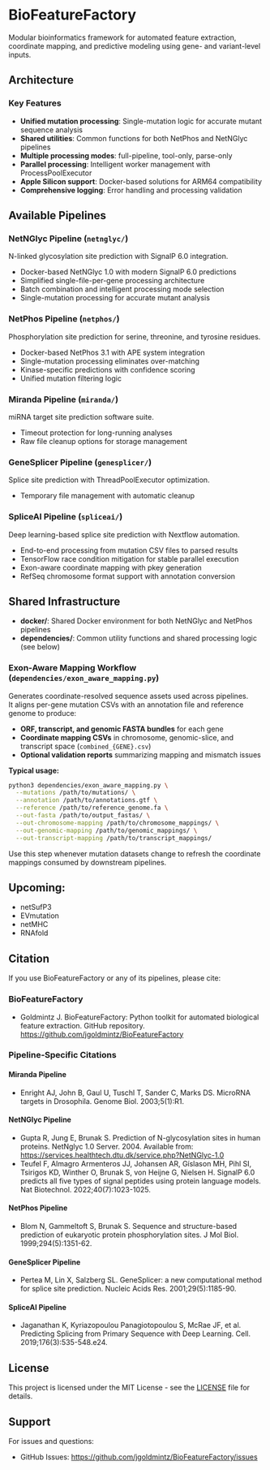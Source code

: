 # BioFeatureFactory
Modular bioinformatics framework for automated feature extraction, coordinate mapping, and predictive modeling using gene- and variant-level inputs.
## Architecture

### Key Features
- **Unified mutation processing**: Single-mutation logic for accurate mutant sequence analysis
- **Shared utilities**: Common functions for both NetPhos and NetNGlyc pipelines  
- **Multiple processing modes**: full-pipeline, tool-only, parse-only
- **Parallel processing**: Intelligent worker management with ProcessPoolExecutor
- **Apple Silicon support**: Docker-based solutions for ARM64 compatibility
- **Comprehensive logging**: Error handling and processing validation

## Available Pipelines

### **NetNGlyc Pipeline** (`netnglyc/`)
N-linked glycosylation site prediction with SignalP 6.0 integration.
- Docker-based NetNGlyc 1.0 with modern SignalP 6.0 predictions
- Simplified single-file-per-gene processing architecture
- Batch combination and intelligent processing mode selection
- Single-mutation processing for accurate mutant analysis

### **NetPhos Pipeline** (`netphos/`)
Phosphorylation site prediction for serine, threonine, and tyrosine residues.
- Docker-based NetPhos 3.1 with APE system integration
- Single-mutation processing eliminates over-matching
- Kinase-specific predictions with confidence scoring
- Unified mutation filtering logic

### **Miranda Pipeline** (`miranda/`)
miRNA target site prediction software suite.
- Timeout protection for long-running analyses
- Raw file cleanup options for storage management

### **GeneSplicer Pipeline** (`genesplicer/`)
Splice site prediction with ThreadPoolExecutor optimization.
- Temporary file management with automatic cleanup

### **SpliceAI Pipeline** (`spliceai/`)
Deep learning-based splice site prediction with Nextflow automation.
- End-to-end processing from mutation CSV files to parsed results
- TensorFlow race condition mitigation for stable parallel execution
- Exon-aware coordinate mapping with pkey generation
- RefSeq chromosome format support with annotation conversion

## Shared Infrastructure
- **docker/**: Shared Docker environment for both NetNGlyc and NetPhos pipelines
- **dependencies/**: Common utility functions and shared processing logic (see below)

### Exon-Aware Mapping Workflow (`dependencies/exon_aware_mapping.py`)

Generates coordinate-resolved sequence assets used across pipelines.  
It aligns per-gene mutation CSVs with an annotation file and reference genome to produce:

- **ORF, transcript, and genomic FASTA bundles** for each gene  
- **Coordinate mapping CSVs** in chromosome, genomic-slice, and transcript space (`combined_{GENE}.csv`)  
- **Optional validation reports** summarizing mapping and mismatch issues  

**Typical usage:**
```bash
python3 dependencies/exon_aware_mapping.py \
  --mutations /path/to/mutations/ \
  --annotation /path/to/annotations.gtf \
  --reference /path/to/reference_genome.fa \
  --out-fasta /path/to/output_fastas/ \
  --out-chromosome-mapping /path/to/chromosome_mappings/ \
  --out-genomic-mapping /path/to/genomic_mappings/ \
  --out-transcript-mapping /path/to/transcript_mappings/
```
Use this step whenever mutation datasets change to refresh the coordinate mappings consumed by downstream pipelines.

## Upcoming:

- netSufP3
- EVmutation
- netMHC
- RNAfold

## Citation

If you use BioFeatureFactory or any of its pipelines, please cite:

### BioFeatureFactory
- Goldmintz J. BioFeatureFactory: Python toolkit for automated biological feature extraction. GitHub repository. https://github.com/jgoldmintz/BioFeatureFactory

### Pipeline-Specific Citations

#### Miranda Pipeline
- Enright AJ, John B, Gaul U, Tuschl T, Sander C, Marks DS. MicroRNA targets in Drosophila. Genome Biol. 2003;5(1):R1.

#### NetNGlyc Pipeline
- Gupta R, Jung E, Brunak S. Prediction of N-glycosylation sites in human proteins. NetNglyc 1.0 Server. 2004. Available from: https://services.healthtech.dtu.dk/service.php?NetNGlyc-1.0
- Teufel F, Almagro Armenteros JJ, Johansen AR, Gíslason MH, Pihl SI, Tsirigos KD, Winther O, Brunak S, von Heijne G, Nielsen H. SignalP 6.0 predicts all five types of signal peptides using protein language models. Nat Biotechnol. 2022;40(7):1023-1025.

#### NetPhos Pipeline
- Blom N, Gammeltoft S, Brunak S. Sequence and structure-based prediction of eukaryotic protein phosphorylation sites. J Mol Biol. 1999;294(5):1351-62.

#### GeneSplicer Pipeline
- Pertea M, Lin X, Salzberg SL. GeneSplicer: a new computational method for splice site prediction. Nucleic Acids Res. 2001;29(5):1185-90.

#### SpliceAI Pipeline
- Jaganathan K, Kyriazopoulou Panagiotopoulou S, McRae JF, et al. Predicting Splicing from Primary Sequence with Deep Learning. Cell. 2019;176(3):535-548.e24.

## License

This project is licensed under the MIT License - see the [LICENSE](LICENSE) file for details.

## Support

For issues and questions:

- GitHub Issues: https://github.com/jgoldmintz/BioFeatureFactory/issues
